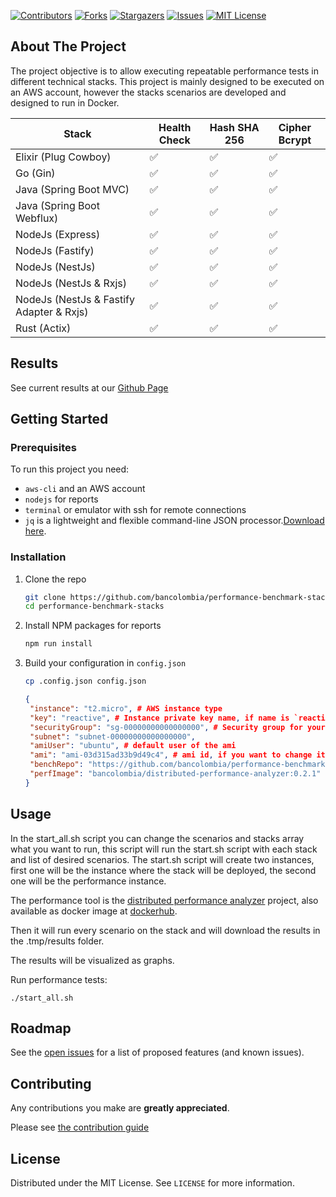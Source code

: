 [![Contributors][contributors-shield]][contributors-url]
[![Forks][forks-shield]][forks-url]
[![Stargazers][stars-shield]][stars-url]
[![Issues][issues-shield]][issues-url]
[![MIT License][license-shield]][license-url]

## About The Project

The project objective is to allow executing repeatable performance tests in different technical stacks. This project is
mainly designed to be executed on an AWS account, however the stacks scenarios are developed and designed to run in
Docker.

| Stack                                      | Health Check | Hash SHA 256 | Cipher Bcrypt |
| ------------------------------------------ | ------------ | ------------ | ------------- |
| Elixir (Plug Cowboy)                       | ✅           | ✅           | ✅            |
| Go (Gin)                                   | ✅           | ✅           | ✅            |
| Java (Spring Boot MVC)                     | ✅           | ✅           | ✅            |
| Java (Spring Boot Webflux)                 | ✅           | ✅           | ✅            |
| NodeJs (Express)                           | ✅           | ✅           | ✅            |
| NodeJs (Fastify)                           | ✅           | ✅           | ✅            |
| NodeJs (NestJs)                            | ✅           | ✅           | ✅            |
| NodeJs (NestJs & Rxjs)                     | ✅           | ✅           | ✅            |
| NodeJs (NestJs & Fastify Adapter & Rxjs)   | ✅           | ✅           | ✅            |
| Rust (Actix)                               | ✅           | ✅           | ✅            |

## Results

See current results at our [Github Page](https://bancolombia.github.io/performance-benchmark-stacks/)

## Getting Started

### Prerequisites

To run this project you need:

- `aws-cli` and an AWS account
- `nodejs` for reports
- `terminal` or emulator with ssh for remote connections
- `jq` is a lightweight and flexible command-line JSON processor.[Download here](https://stedolan.github.io/jq/download/).

### Installation

1. Clone the repo
   ```sh
   git clone https://github.com/bancolombia/performance-benchmark-stacks
   cd performance-benchmark-stacks
   ```
2. Install NPM packages for reports
   ```sh
   npm run install
   ```
3. Build your configuration in `config.json`
   ```sh
   cp .config.json config.json
   ```
   ```json
   {
    "instance": "t2.micro", # AWS instance type
    "key": "reactive", # Instance private key name, if name is `reactive` the key file should be in root of this project with `reactive.pem` name.
    "securityGroup": "sg-00000000000000000", # Security group for your instances, should allow requests to the 8080 port
    "subnet": "subnet-00000000000000000",
    "amiUser": "ubuntu", # default user of the ami
    "ami": "ami-03d315ad33b9d49c4", # ami id, if you want to change it, you should change the docker installation file, located in the infra folder
    "benchRepo": "https://github.com/bancolombia/performance-benchmark-stacks.git",
    "perfImage": "bancolombia/distributed-performance-analyzer:0.2.1"
   }
   ```

## Usage

In the start_all.sh script you can change the scenarios and stacks array what you want to run, this script will run the
start.sh script with each stack and list of desired scenarios. The start.sh script will create two instances, first one
will be the instance where the stack will be deployed, the second one will be the performance instance.

The performance tool is the [distributed performance analyzer](https://github.com/bancolombia/distributed-performance-analyzer) project, also available as docker image at [dockerhub](https://hub.docker.com/repository/docker/bancolombia/distributed-performance-analyzer).

Then it will run every scenario on the stack and will download the results in the .tmp/results folder.

The results will be visualized as graphs.

Run performance tests:

```shell
./start_all.sh
```

## Roadmap

See the [open issues](https://github.com/bancolombia/performance-benchmark-stacks/issues) for a list of proposed
features (and known issues).

## Contributing

Any contributions you make are **greatly appreciated**.

Please see [the contribution guide](https://github.com/bancolombia/performance-benchmark-stacks/wiki/Contributing)

## License

Distributed under the MIT License. See `LICENSE` for more information.

[contributors-shield]: https://img.shields.io/github/contributors/bancolombia/performance-benchmark-stacks.svg?style=for-the-badge
[contributors-url]: https://github.com/bancolombia/performance-benchmark-stacks/graphs/contributors
[forks-shield]: https://img.shields.io/github/forks/bancolombia/performance-benchmark-stacks.svg?style=for-the-badge
[forks-url]: https://github.com/bancolombia/performance-benchmark-stacks/network/members
[stars-shield]: https://img.shields.io/github/stars/bancolombia/performance-benchmark-stacks.svg?style=for-the-badge
[stars-url]: https://github.com/bancolombia/performance-benchmark-stacks/stargazers
[issues-shield]: https://img.shields.io/github/issues/bancolombia/performance-benchmark-stacks.svg?style=for-the-badge
[issues-url]: https://github.com/bancolombia/performance-benchmark-stacks/issues
[license-shield]: https://img.shields.io/github/license/bancolombia/performance-benchmark-stacks.svg?style=for-the-badge
[license-url]: https://github.com/bancolombia/performance-benchmark-stacks/blob/main/LICENSE
